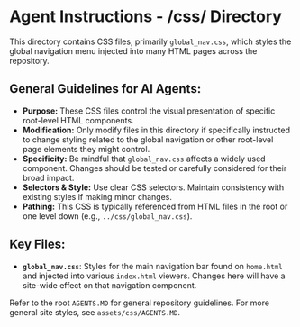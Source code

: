 # Agent Instructions - /css/ Directory

This directory contains CSS files, primarily `global_nav.css`, which styles the global navigation menu injected into many HTML pages across the repository.

## General Guidelines for AI Agents:

*   **Purpose:** These CSS files control the visual presentation of specific root-level HTML components.
*   **Modification:** Only modify files in this directory if specifically instructed to change styling related to the global navigation or other root-level page elements they might control.
*   **Specificity:** Be mindful that `global_nav.css` affects a widely used component. Changes should be tested or carefully considered for their broad impact.
*   **Selectors & Style:** Use clear CSS selectors. Maintain consistency with existing styles if making minor changes.
*   **Pathing:** This CSS is typically referenced from HTML files in the root or one level down (e.g., `../css/global_nav.css`).

## Key Files:

*   **`global_nav.css`**: Styles for the main navigation bar found on `home.html` and injected into various `index.html` viewers. Changes here will have a site-wide effect on that navigation component.

Refer to the root `AGENTS.MD` for general repository guidelines. For more general site styles, see `assets/css/AGENTS.MD`.
